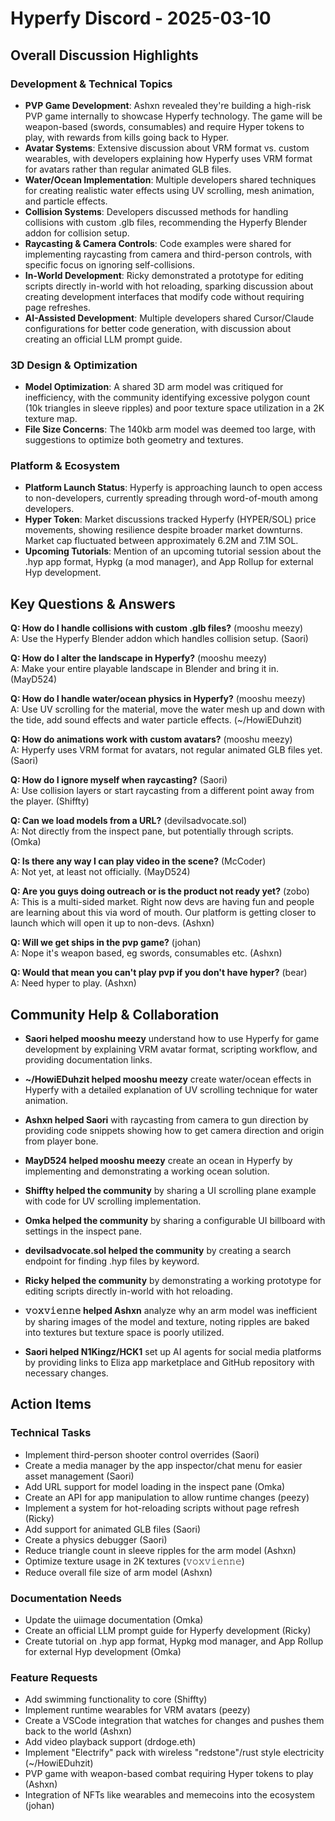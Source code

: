# Hyperfy Discord - 2025-03-10

## Overall Discussion Highlights

### Development & Technical Topics
- **PVP Game Development**: Ashxn revealed they're building a high-risk PVP game internally to showcase Hyperfy technology. The game will be weapon-based (swords, consumables) and require Hyper tokens to play, with rewards from kills going back to Hyper.
- **Avatar Systems**: Extensive discussion about VRM format vs. custom wearables, with developers explaining how Hyperfy uses VRM format for avatars rather than regular animated GLB files.
- **Water/Ocean Implementation**: Multiple developers shared techniques for creating realistic water effects using UV scrolling, mesh animation, and particle effects.
- **Collision Systems**: Developers discussed methods for handling collisions with custom .glb files, recommending the Hyperfy Blender addon for collision setup.
- **Raycasting & Camera Controls**: Code examples were shared for implementing raycasting from camera and third-person controls, with specific focus on ignoring self-collisions.
- **In-World Development**: Ricky demonstrated a prototype for editing scripts directly in-world with hot reloading, sparking discussion about creating development interfaces that modify code without requiring page refreshes.
- **AI-Assisted Development**: Multiple developers shared Cursor/Claude configurations for better code generation, with discussion about creating an official LLM prompt guide.

### 3D Design & Optimization
- **Model Optimization**: A shared 3D arm model was critiqued for inefficiency, with the community identifying excessive polygon count (10k triangles in sleeve ripples) and poor texture space utilization in a 2K texture map.
- **File Size Concerns**: The 140kb arm model was deemed too large, with suggestions to optimize both geometry and textures.

### Platform & Ecosystem
- **Platform Launch Status**: Hyperfy is approaching launch to open access to non-developers, currently spreading through word-of-mouth among developers.
- **Hyper Token**: Market discussions tracked Hyperfy (HYPER/SOL) price movements, showing resilience despite broader market downturns. Market cap fluctuated between approximately 6.2M and 7.1M SOL.
- **Upcoming Tutorials**: Mention of an upcoming tutorial session about the .hyp app format, Hypkg (a mod manager), and App Rollup for external Hyp development.

## Key Questions & Answers

**Q: How do I handle collisions with custom .glb files?** (mooshu meezy)  
A: Use the Hyperfy Blender addon which handles collision setup. (Saori)

**Q: How do I alter the landscape in Hyperfy?** (mooshu meezy)  
A: Make your entire playable landscape in Blender and bring it in. (MayD524)

**Q: How do I handle water/ocean physics in Hyperfy?** (mooshu meezy)  
A: Use UV scrolling for the material, move the water mesh up and down with the tide, add sound effects and water particle effects. (~/HowiEDuhzit)

**Q: How do animations work with custom avatars?** (mooshu meezy)  
A: Hyperfy uses VRM format for avatars, not regular animated GLB files yet. (Saori)

**Q: How do I ignore myself when raycasting?** (Saori)  
A: Use collision layers or start raycasting from a different point away from the player. (Shiffty)

**Q: Can we load models from a URL?** (devilsadvocate.sol)  
A: Not directly from the inspect pane, but potentially through scripts. (Omka)

**Q: Is there any way I can play video in the scene?** (McCoder)  
A: Not yet, at least not officially. (MayD524)

**Q: Are you guys doing outreach or is the product not ready yet?** (zobo)  
A: This is a multi-sided market. Right now devs are having fun and people are learning about this via word of mouth. Our platform is getting closer to launch which will open it up to non-devs. (Ashxn)

**Q: Will we get ships in the pvp game?** (johan)  
A: Nope it's weapon based, eg swords, consumables etc. (Ashxn)

**Q: Would that mean you can't play pvp if you don't have hyper?** (bear)  
A: Need hyper to play. (Ashxn)

## Community Help & Collaboration

- **Saori helped mooshu meezy** understand how to use Hyperfy for game development by explaining VRM avatar format, scripting workflow, and providing documentation links.

- **~/HowiEDuhzit helped mooshu meezy** create water/ocean effects in Hyperfy with a detailed explanation of UV scrolling technique for water animation.

- **Ashxn helped Saori** with raycasting from camera to gun direction by providing code snippets showing how to get camera direction and origin from player bone.

- **MayD524 helped mooshu meezy** create an ocean in Hyperfy by implementing and demonstrating a working ocean solution.

- **Shiffty helped the community** by sharing a UI scrolling plane example with code for UV scrolling implementation.

- **Omka helped the community** by sharing a configurable UI billboard with settings in the inspect pane.

- **devilsadvocate.sol helped the community** by creating a search endpoint for finding .hyp files by keyword.

- **Ricky helped the community** by demonstrating a working prototype for editing scripts directly in-world with hot reloading.

- **𝚟𝚘𝚡𝚟𝚒𝚎𝚗𝚗𝚎 helped Ashxn** analyze why an arm model was inefficient by sharing images of the model and texture, noting ripples are baked into textures but texture space is poorly utilized.

- **Saori helped N1Kingz/HCK1** set up AI agents for social media platforms by providing links to Eliza app marketplace and GitHub repository with necessary changes.

## Action Items

### Technical Tasks
- Implement third-person shooter control overrides (Saori)
- Create a media manager by the app inspector/chat menu for easier asset management (Saori)
- Add URL support for model loading in the inspect pane (Omka)
- Create an API for app manipulation to allow runtime changes (peezy)
- Implement a system for hot-reloading scripts without page refresh (Ricky)
- Add support for animated GLB files (Saori)
- Create a physics debugger (Saori)
- Reduce triangle count in sleeve ripples for the arm model (Ashxn)
- Optimize texture usage in 2K textures (𝚟𝚘𝚡𝚟𝚒𝚎𝚗𝚗𝚎)
- Reduce overall file size of arm model (Ashxn)

### Documentation Needs
- Update the uiimage documentation (Omka)
- Create an official LLM prompt guide for Hyperfy development (Ricky)
- Create tutorial on .hyp app format, Hypkg mod manager, and App Rollup for external Hyp development (Omka)

### Feature Requests
- Add swimming functionality to core (Shiffty)
- Implement runtime wearables for VRM avatars (peezy)
- Create a VSCode integration that watches for changes and pushes them back to the world (Ashxn)
- Add video playback support (drdoge.eth)
- Implement "Electrify" pack with wireless "redstone"/rust style electricity (~/HowiEDuhzit)
- PVP game with weapon-based combat requiring Hyper tokens to play (Ashxn)
- Integration of NFTs like wearables and memecoins into the ecosystem (johan)